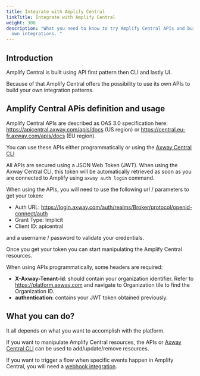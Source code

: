 ```yaml
---
title: Integrate with Amplify Central
linkTitle: Integrate with Amplify Central
weight: 300
description: "What you need to know to try Amplify Central APIs and build you
  own integrations. "
---
```

## Introduction

Amplify Central is built using API first pattern then CLI and lastly UI.

Because of that Amplify Central offers the possibility to use its own APIs to build your own integration patterns. 

## Amplify Central APis definition and usage

Amplify Central APIs are described as OAS 3.0 specification here: <https://apicentral.axway.com/apis/docs> (US region) or <https://central.eu-fr.axway.com/apis/docs> (EU region).

You can use these APIs either programmatically or using the [Axway Central CLI](/docs/integrate_with_central/cli_central/)

All APIs are secured using a JSON Web Token (JWT). When using the Axway Central CLI, this token will be automatically retrieved as soon as you are connected to Amplify using `axway auth login` command.

When using the APIs, you will need to use the following url / parameters to get your token:

* Auth URL: <https://login.axway.com/auth/realms/Broker/protocol/openid-connect/auth>
* Grant Type: Implicit
* Client ID: apicentral

and a username / password to validate your credentials.

Once you get your token you can start manipulating the Amplify Central resources.

When using APIs programmatically, some headers are required:

* **X-Axway-Tenant-Id**: should contain your organization identifier. Refer to <https://platform.axway.com> and navigate to Organization tile to find the Organization ID.
* **authentication**: contains your JWT token obtained previously. 

## What you can do?

It all depends on what you want to accomplish with the platform. 

If you want to manipulate Amplify Central resources, the APIs or [Axway Central CLI](/docs/integrate_with_central/cli_central/a) can be used to add/update/remove resources.

If you want to trigger a flow when specific events happen in Amplify Central, you will need a [webhook integration](/docs/integrate_with_central/integrate_with_webhooks/).